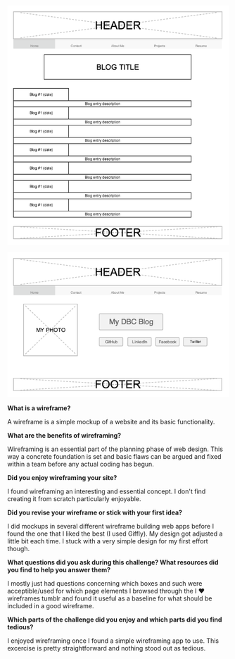 ![main-index-wireframe](imgs/wireframe-blog-index.png)

![blog-index-wireframe](imgs/wireframe-main-index.png)

**What is a wireframe?**

A wireframe is a simple mockup of a website and its basic functionality.

**What are the benefits of wireframing?**

Wireframing is an essential part of the planning phase of web design. This way a concrete foundation is set and basic flaws can be argued and fixed within a team before any actual coding has begun.

**Did you enjoy wireframing your site?**

I found wireframing an interesting and essential concept. I don't find creating it from scratch particularly enjoyable.

**Did you revise your wireframe or stick with your first idea?**

I did mockups in several different wireframe building web apps before I found the one that I liked the best (I used Giffly). My design got adjusted a little bit each time. I stuck with a very simple design for my first effort though.

**What questions did you ask during this challenge? What resources did you find to help you answer them?**

I mostly just had questions concerning which boxes and such were acceptible/used for which page elements I browsed through the I ♥ wireframes tumblr and found it useful as a baseline for what should be included in a good wireframe.

**Which parts of the challenge did you enjoy and which parts did you find tedious?**

I enjoyed wireframing once I found a simple wireframing app to use. This excercise is pretty straightforward and nothing stood out as tedious.
